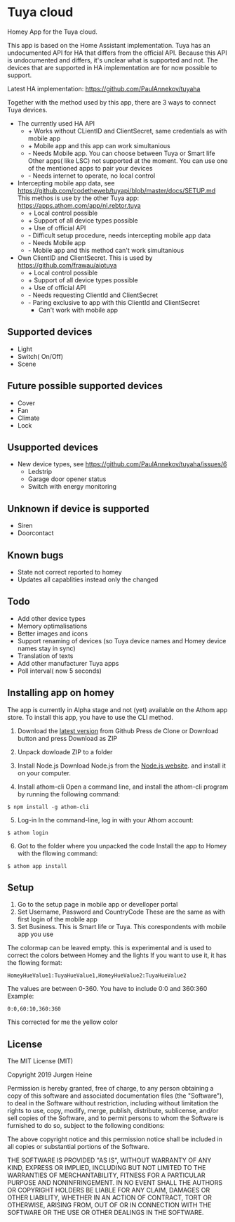# Tuya cloud

Homey App for the Tuya cloud.

This app is based on the Home Assistant implementation. Tuya has an undocumented API for HA that differs from the official API.
Because this API is undocumented and differs, it's unclear what is supported and not. The devices that are supported in HA implementation
are for now possible to support. 

Latest HA implementation: https://github.com/PaulAnnekov/tuyaha

Together with the method used by this app, there are 3 ways to connect Tuya devices. 
- The currently used HA API
	+ \+ Works without CLientID and ClientSecret, same credentials as with mobile app
	+ \+ Mobile app and this app can work simultanious
	- \- Needs Mobile app. You can choose between Tuya or Smart life Other apps( like LSC) not supported at the moment. You can use one of the mentioned apps to pair your devices
	- \- Needs internet to operate, no local control
- Intercepting mobile app data, see https://github.com/codetheweb/tuyapi/blob/master/docs/SETUP.md
  This methos is use by the other Tuya app: https://apps.athom.com/app/nl.rebtor.tuya
	+ \+ Local control possible
	+ \+ Support of all device types possible
	+ \+ Use of official API
	- \- Difficult setup procedure, needs intercepting mobile app data
	- \- Needs Mobile app
	- \- Mobile app and this method can't work simultanious
- Own ClientID and ClientSecret. This is used by https://github.com/frawau/aiotuya
	+ \+ Local control possible
	+ \+ Support of all device types possible
	+ \+ Use of official API
	- \- Needs requesting ClientId and ClientSecret
	- \- Paring exclusive to app with this ClientId and ClientSecret
		- Can't work with mobile app
	
## Supported devices
- Light
- Switch( On/Off)
- Scene

## Future possible supported devices
- Cover
- Fan
- Climate
- Lock

## Usupported devices
- New device types, see https://github.com/PaulAnnekov/tuyaha/issues/6
	- Ledstrip
	- Garage door opener status
	- Switch with energy monitoring

## Unknown if device is supported
- Siren 
- Doorcontact

## Known bugs
- State not correct reported to homey
- Updates all capablities instead only the changed

## Todo 
- Add other device types
- Memory optimalisations
- Better images and icons
- Support renaming of devices (so Tuya device names and Homey device names stay in sync)
- Translation of texts
- Add other manufacturer Tuya apps
- Poll interval( now 5 seconds)

## Installing app on homey
The app is currently in Alpha stage and not (yet) available on the Athom app store.
To install this app, you have to use the CLI method.

1. Download the [latest version](https://github.com/jurgenheine/com.tuya.cloud) from Github
Press de Clone or Download button and press Download as ZIP

2. Unpack dowloade ZIP to a folder

3.  Install Node.js
	Download Node.js from the [Node.js website](https://nodejs.org/en/). and install it on your computer.

4. Install athom-cli
Open a command line, and install the athom-cli program by running the following command:
```
$ npm install -g athom-cli
```

5. Log-in
In the command-line, log in with your Athom account:
```
$ athom login
```

6. Got to the folder where you unpacked the code
Install the app to Homey with the fllowing command:
```
$ athom app install
```

## Setup
1. Go to the setup page in mobile app or develloper portal
2. Set Username, Password and CountryCode
   These are the same as with first login of the mobile app
3. Set Business. This is Smart life or Tuya. This corespondents with mobile app you use

The colormap can be leaved empty. this is experimental and is used to correct the colors between Homey and the lights
If you want to use it, it has the flowing format: 
```
HomeyHueValue1:TuyaHueValue1,HomeyHueValue2:TuyaHueValue2
```
The values are between 0-360. You have to include 0:0 and 360:360
Example:
```
0:0,60:10,360:360
```
This corrected for me the yellow color

## License
The MIT License (MIT)

Copyright 2019 Jurgen Heine

Permission is hereby granted, free of charge, to any person obtaining a copy
of this software and associated documentation files (the "Software"), to deal
in the Software without restriction, including without limitation the rights
to use, copy, modify, merge, publish, distribute, sublicense, and/or sell
copies of the Software, and to permit persons to whom the Software is
furnished to do so, subject to the following conditions:

The above copyright notice and this permission notice shall be included in
all copies or substantial portions of the Software.

THE SOFTWARE IS PROVIDED "AS IS", WITHOUT WARRANTY OF ANY KIND, EXPRESS OR
IMPLIED, INCLUDING BUT NOT LIMITED TO THE WARRANTIES OF MERCHANTABILITY,
FITNESS FOR A PARTICULAR PURPOSE AND NONINFRINGEMENT. IN NO EVENT SHALL THE
AUTHORS OR COPYRIGHT HOLDERS BE LIABLE FOR ANY CLAIM, DAMAGES OR OTHER
LIABILITY, WHETHER IN AN ACTION OF CONTRACT, TORT OR OTHERWISE, ARISING FROM,
OUT OF OR IN CONNECTION WITH THE SOFTWARE OR THE USE OR OTHER DEALINGS IN
THE SOFTWARE.
